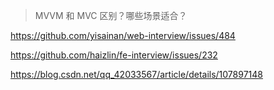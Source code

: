 > MVVM 和 MVC 区别？哪些场景适合？

https://github.com/yisainan/web-interview/issues/484

https://github.com/haizlin/fe-interview/issues/232

https://blog.csdn.net/qq_42033567/article/details/107897148
